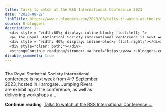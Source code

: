```yaml
---
title: Talks to watch at the RSS International Conference 2023
date: '2023-08-29'
linkTitle: https://www.r-bloggers.com/2023/08/talks-to-watch-at-the-rss-international-conference-2023/
source: R-bloggers
description: |-
  <div style = "width:60%; display: inline-block; float:left; ">
  <p> The Royal Statistical Society International conference is next week from 4-7 September 2023, hosted in Harrogate. Jumping Rivers are exhibiting at the conference, as well as delivering workshops a...</p></div>
  <div style = "width: 40%; display: inline-block; float:right;"></div>
  <div style="clear: both;"></div>
  <strong>Continue reading</strong>: <a href="https://www.r-bloggers.com/2023/08/talks-to-watch-at-the-rss-international-conference-2023/">Talks to watch at the RSS International Conference ...
disable_comments: true
---
```

<div style = "width:60%; display: inline-block; float:left; ">
<p> The Royal Statistical Society International conference is next week from 4-7 September 2023, hosted in Harrogate. Jumping Rivers are exhibiting at the conference, as well as delivering workshops a...</p></div>
<div style = "width: 40%; display: inline-block; float:right;"></div>
<div style="clear: both;"></div>
<strong>Continue reading</strong>: <a href="https://www.r-bloggers.com/2023/08/talks-to-watch-at-the-rss-international-conference-2023/">Talks to watch at the RSS International Conference ...